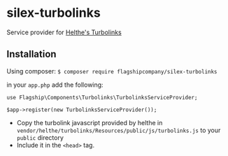 # silex-turbolinks
Service provider for [Helthe's Turbolinks](https://github.com/helthe/Turbolinks)

## Installation

Using composer:
`$ composer require flagshipcompany/silex-turbolinks`

in your `app.php` add the following:

```
use Flagship\Components\Turbolinks\TurbolinksServiceProvider;

$app->register(new TurbolinksServiceProvider());
```

* Copy the turbolink javascript provided by helthe in `vendor/helthe/turbolinks/Resources/public/js/turbolinks.js` to your `public` directory
* Include it in the `<head>` tag.

